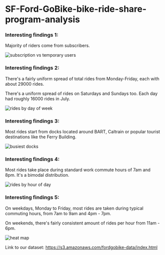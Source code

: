 # SF-Ford-GoBike-bike-ride-share-program-analysis

### Interesting findings 1:

Majority of riders come from subscribers.

![subscription vs temporary users](https://user-images.githubusercontent.com/31684373/44169968-ca042380-a08a-11e8-9eb8-9ee64cd25159.png)


### Interesting findings 2:

There's a fairly uniform spread of total rides from Monday-Friday, each with about 29000 rides.

There's a uniform spread of rides on Saturdays and Sundays too. Each day had roughly 16000 rides in July.

![rides by day of week](https://user-images.githubusercontent.com/31684373/44170008-eacc7900-a08a-11e8-8bbf-06af697a6b4b.png)

### Interesting findings 3:

Most rides start from docks located around BART, Caltrain or popular tourist destinations like the Ferry Building.

![busiest docks](https://user-images.githubusercontent.com/31684373/44170042-020b6680-a08b-11e8-9f83-16f08b980cef.png)

### Interesting findings 4:

Most rides take place during standard work commute hours of 7am and 8pm. It's a bimodal distribution.

![rides by hour of day](https://user-images.githubusercontent.com/31684373/44170087-17809080-a08b-11e8-9d18-c29b9544ddc4.png)

### Interesting findings 5:

On weekdays, Monday to Friday, most rides are taken during typical commuting hours, from 7am to 9am and 4pm - 7pm.

On weekends, there's fairly consistent amount of rides per hour from 11am - 6pm.

![heat map](https://user-images.githubusercontent.com/31684373/44170116-2ebf7e00-a08b-11e8-84a2-149f91e0d376.png)


Link to our dataset: https://s3.amazonaws.com/fordgobike-data/index.html
